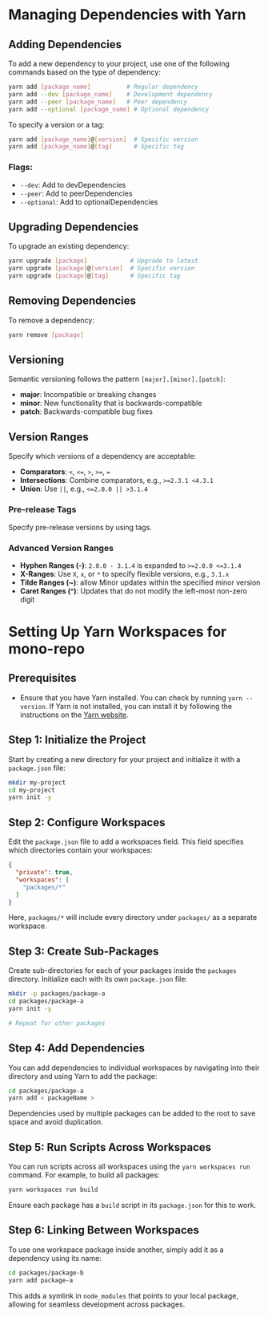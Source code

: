 # Managing Dependencies with Yarn

## Adding Dependencies
To add a new dependency to your project, use one of the following commands based on the type of dependency:

```bash
yarn add [package_name]          # Regular dependency
yarn add --dev [package_name]    # Development dependency
yarn add --peer [package_name]   # Peer dependency
yarn add --optional [package_name] # Optional dependency
```

To specify a version or a tag:
```bash
yarn add [package_name]@[version]  # Specific version
yarn add [package_name]@[tag]      # Specific tag
```

### Flags:
- `--dev`: Add to devDependencies
- `--peer`: Add to peerDependencies
- `--optional`: Add to optionalDependencies

## Upgrading Dependencies
To upgrade an existing dependency:
```bash
yarn upgrade [package]            # Upgrade to latest
yarn upgrade [package]@[version]  # Specific version
yarn upgrade [package]@[tag]      # Specific tag
```

## Removing Dependencies
To remove a dependency:
```bash
yarn remove [package]
```

## Versioning
Semantic versioning follows the pattern `[major].[minor].[patch]`:
- **major**: Incompatible or breaking changes
- **minor**: New functionality that is backwards-compatible
- **patch**: Backwards-compatible bug fixes

## Version Ranges
Specify which versions of a dependency are acceptable:
- **Comparators**: `<`, `<=`, `>`, `>=`, `=`
- **Intersections**: Combine comparators, e.g., `>=2.3.1 <4.3.1`
- **Union**: Use `||`, e.g., `<=2.0.0 || >3.1.4`

### Pre-release Tags
Specify pre-release versions by using tags.

### Advanced Version Ranges
- **Hyphen Ranges (-)**: `2.0.0 - 3.1.4` is expanded to `>=2.0.0 <=3.1.4`
- **X-Ranges**: Use `X`, `x`, or `*` to specify flexible versions, e.g., `3.1.x`
- **Tilde Ranges (~)**: allow Minor updates within the specified minor version
- **Caret Ranges (^)**: Updates that do not modify the left-most non-zero digit


# Setting Up Yarn Workspaces for mono-repo  

## Prerequisites
- Ensure that you have Yarn installed. You can check by running `yarn --version`. If Yarn is not installed, you can install it by following the instructions on the [Yarn website](https://yarnpkg.com/getting-started/install).

## Step 1: Initialize the Project
Start by creating a new directory for your project and initialize it with a `package.json` file:

```bash
mkdir my-project
cd my-project
yarn init -y
```

## Step 2: Configure Workspaces
Edit the `package.json` file to add a workspaces field. This field specifies which directories contain your workspaces:

```json
{
  "private": true,
  "workspaces": [
    "packages/*"
  ]
}
```

Here, `packages/*` will include every directory under `packages/` as a separate workspace.

## Step 3: Create Sub-Packages
Create sub-directories for each of your packages inside the `packages` directory. Initialize each with its own `package.json` file:

```bash
mkdir -p packages/package-a
cd packages/package-a
yarn init -y

# Repeat for other packages
```

## Step 4: Add Dependencies
You can add dependencies to individual workspaces by navigating into their directory and using Yarn to add the package:

```bash
cd packages/package-a
yarn add < packageName >
```

Dependencies used by multiple packages can be added to the root to save space and avoid duplication.

## Step 5: Run Scripts Across Workspaces
You can run scripts across all workspaces using the `yarn workspaces run` command. For example, to build all packages:

```bash
yarn workspaces run build
```

Ensure each package has a `build` script in its `package.json` for this to work.

## Step 6: Linking Between Workspaces
To use one workspace package inside another, simply add it as a dependency using its name:

```bash
cd packages/package-b
yarn add package-a
```

This adds a symlink in `node_modules` that points to your local package, allowing for seamless development across packages.
     


